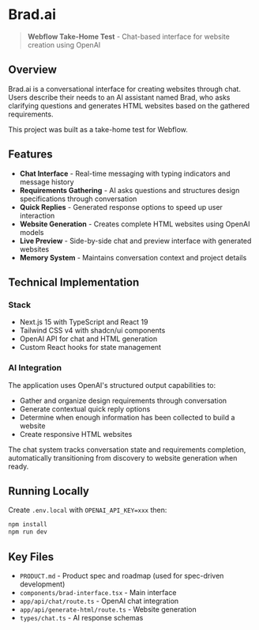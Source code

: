 # Brad.ai

> **Webflow Take-Home Test** - Chat-based interface for website creation using OpenAI

## Overview

Brad.ai is a conversational interface for creating websites through chat. Users describe their needs to an AI assistant named Brad, who asks clarifying questions and generates HTML websites based on the gathered requirements.

This project was built as a take-home test for Webflow.

## Features

- **Chat Interface** - Real-time messaging with typing indicators and message history
- **Requirements Gathering** - AI asks questions and structures design specifications through conversation
- **Quick Replies** - Generated response options to speed up user interaction
- **Website Generation** - Creates complete HTML websites using OpenAI models
- **Live Preview** - Side-by-side chat and preview interface with generated websites
- **Memory System** - Maintains conversation context and project details

## Technical Implementation

### Stack
- Next.js 15 with TypeScript and React 19
- Tailwind CSS v4 with shadcn/ui components
- OpenAI API for chat and HTML generation
- Custom React hooks for state management

### AI Integration
The application uses OpenAI's structured output capabilities to:
- Gather and organize design requirements through conversation
- Generate contextual quick reply options
- Determine when enough information has been collected to build a website
- Create responsive HTML websites

The chat system tracks conversation state and requirements completion, automatically transitioning from discovery to website generation when ready.

## Running Locally

Create `.env.local` with `OPENAI_API_KEY=xxx` then:

```bash
npm install
npm run dev
```

## Key Files

- `PRODUCT.md` - Product spec and roadmap (used for spec-driven development)
- `components/brad-interface.tsx` - Main interface
- `app/api/chat/route.ts` - OpenAI chat integration
- `app/api/generate-html/route.ts` - Website generation
- `types/chat.ts` - AI response schemas